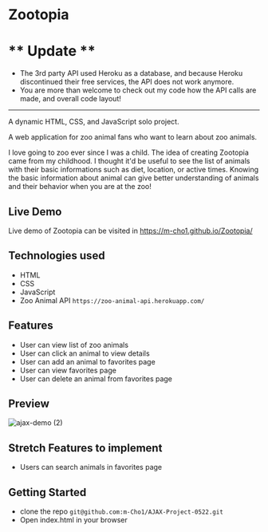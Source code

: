 # Zootopia

# ** Update **
  * The 3rd party API used Heroku as a database, and because Heroku discontinued their free services, the API does not work anymore.
  * You are more than welcome to check out my code how the API calls are made, and overall code layout!
  <hr>

A dynamic HTML, CSS, and JavaScript solo project.

A web application for zoo animal fans who want to learn about zoo animals.

I love going to zoo ever since I was a child. The idea of creating Zootopia came from my childhood. I thought it'd be useful to see the list of animals with their basic informations such as diet, location, or active times. Knowing the basic information about animal can give better understanding of animals and their behavior when you are at the zoo!

## Live Demo
Live demo of Zootopia can be visited in https://m-cho1.github.io/Zootopia/

## Technologies used
* HTML
* CSS
* JavaScript
 * Zoo Animal API ``https://zoo-animal-api.herokuapp.com/``

## Features
* User can view list of zoo animals
* User can click an animal to view details
* User can add an animal to favorites page
* User can view favorites page
* User can delete an animal from favorites page

## Preview
![ajax-demo (2)](https://user-images.githubusercontent.com/96744088/184449844-b1c5718c-9b1a-48c4-9e75-8dd6a9fd6796.gif)

## Stretch Features to implement
* Users can search animals in favorites page

## Getting Started
* clone the repo ``git@github.com:m-Cho1/AJAX-Project-0522.git``
* Open index.html in your browser
